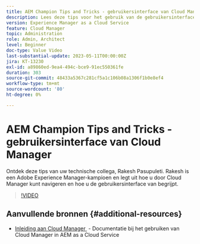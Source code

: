 ```yaml
---
title: AEM Champion Tips and Tricks - gebruikersinterface van Cloud Manager
description: Lees deze tips voor het gebruik van de gebruikersinterface van Cloud Manager van AEM champion en expert Rakesh Pasupuleti.
version: Experience Manager as a Cloud Service
feature: Cloud Manager
topic: Administration
role: Admin, Architect
level: Beginner
doc-type: Value Video
last-substantial-update: 2023-05-11T00:00:00Z
jira: KT-13230
exl-id: a89860ed-9ea4-494c-bce9-91ec550361fe
duration: 303
source-git-commit: 48433a5367c281cf5a1c106b08a1306f1b0e8ef4
workflow-type: tm+mt
source-wordcount: '80'
ht-degree: 0%

---
```


# AEM Champion Tips and Tricks - gebruikersinterface van Cloud Manager

Ontdek deze tips van uw technische collega, Rakesh Pasupuleti. Rakesh is een Adobe Experience Manager-kampioen en legt uit hoe u door Cloud Manager kunt navigeren en hoe u de gebruikersinterface van begrijpt.

>[!VIDEO](https://video.tv.adobe.com/v/3419298?quality=12&learn=on)

## Aanvullende bronnen {#additional-resources}

* [&#x200B; Inleiding aan Cloud Manager &#x200B;](https://experienceleague.adobe.com/docs/experience-manager-cloud-service/content/onboarding/concepts/cloud-manager-introduction.html?lang=nl-NL) - Documentatie bij het gebruiken van Cloud Manager in AEM as a Cloud Service
